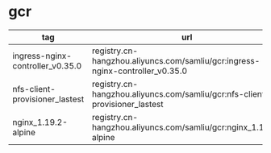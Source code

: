 # gcr
tag|url|dockerhub
---|---|---
ingress-nginx-controller_v0.35.0|registry.cn-hangzhou.aliyuncs.com/samliu/gcr:ingress-nginx-controller_v0.35.0|sonyfoxcn/gcr:ingress-nginx-controller_v0.35.0
nfs-client-provisioner_lastest|registry.cn-hangzhou.aliyuncs.com/samliu/gcr:nfs-client-provisioner_lastest|sonyfoxcn/gcr:nfs-client-provisioner_lastest
nginx_1.19.2-alpine|registry.cn-hangzhou.aliyuncs.com/samliu/gcr:nginx_1.19.2-alpine|sonyfoxcn/gcr:nginx_1.19.2-alpine
